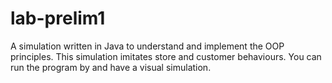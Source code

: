 # lab-prelim1
A simulation written in Java to understand and implement the OOP principles. This simulation imitates store and customer behaviours. You can run the program by
and have a visual simulation.
